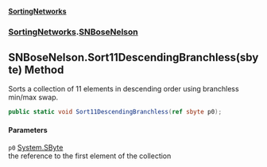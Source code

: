 #### [SortingNetworks](index.md 'index')
### [SortingNetworks](SortingNetworks.md 'SortingNetworks').[SNBoseNelson](SortingNetworks_SNBoseNelson.md 'SortingNetworks.SNBoseNelson')
## SNBoseNelson.Sort11DescendingBranchless(sbyte) Method
Sorts a collection of 11 elements in descending order using branchless min/max swap.  
```csharp
public static void Sort11DescendingBranchless(ref sbyte p0);
```
#### Parameters
<a name='SortingNetworks_SNBoseNelson_Sort11DescendingBranchless(sbyte)_p0'></a>
`p0` [System.SByte](https://docs.microsoft.com/en-us/dotnet/api/System.SByte 'System.SByte')  
the reference to the first element of the collection
  
